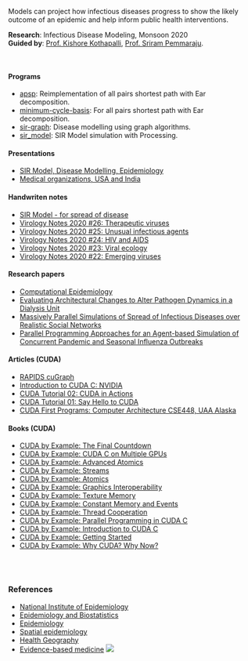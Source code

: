Models can project how infectious diseases progress to show the likely
outcome of an epidemic and help inform public health interventions.

**Research**: Infectious Disease Modeling, Monsoon 2020<br>
**Guided by**: [Prof. Kishore Kothapalli], [Prof. Sriram Pemmaraju].

<br>


#### Programs

- [apsp]: Reimplementation of all pairs shortest path with Ear decomposition.
- [minimum-cycle-basis]: For all pairs shortest path with Ear decomposition.
- [sir-graph]: Disease modelling using graph algorithms.
- [sir_model]: SIR Model simulation with Processing.

[apsp]: https://github.com/cudaf/apsp
[minimum-cycle-basis]: https://github.com/cudaf/minimum-cycle-basis
[sir-graph]: https://github.com/htmlf/sir-graph
[sir_model]: https://github.com/processingf/sir_model


#### Presentations

- [SIR Model, Disease Modelling, Epidemiology](https://gist.github.com/wolfram77/45a01f935b6a72800af16ddbe0af34e3)
- [Medical organizations, USA and India](https://gist.github.com/wolfram77/a7a90549c3c36667860d2832c093a72b)


#### Handwriten notes

- [SIR Model - for spread of disease](https://gist.github.com/wolfram77/7c28b11dc7082f7d6e79b239e3c0b4c5)
- [Virology Notes 2020 #26: Therapeutic viruses](https://gist.github.com/wolfram77/1ff16f7c442f8c24e47ae73405032d4e)
- [Virology Notes 2020 #25: Unusual infectious agents](https://gist.github.com/wolfram77/e1a73e1366f88408aba304c3c2a6eff4)
- [Virology Notes 2020 #24: HIV and AIDS](https://gist.github.com/wolfram77/13b0f952b50498494eae14546b6bf386)
- [Virology Notes 2020 #23: Viral ecology](https://gist.github.com/wolfram77/89586171b08cfb771c60e33464ca9514)
- [Virology Notes 2020 #22: Emerging viruses](https://gist.github.com/wolfram77/848a6db8026a20ab57c25284ddc0b282)


#### Research papers

- [Computational Epidemiology](https://gist.github.com/wolfram77/840209c2bc1a2f2dd32659c53d04bfb9)
- [Evaluating Architectural Changes to Alter Pathogen Dynamics in a Dialysis Unit](https://gist.github.com/wolfram77/25c34d24c813d8f40039573e06c1f259)
- [Massively Parallel Simulations of Spread of Infectious Diseases over Realistic Social Networks](https://gist.github.com/wolfram77/3a43fc0831c2e5257f1132a1389814cf)
- [Parallel Programming Approaches for an Agent-based Simulation of Concurrent Pandemic and Seasonal Influenza Outbreaks](https://gist.github.com/wolfram77/20e7d8b6b0b978eb3b384d298bf42ba8)


#### Articles (CUDA)

- [RAPIDS cuGraph](https://gist.github.com/wolfram77/335f5c93101a17939164b965665fc01a)
- [Introduction to CUDA C: NVIDIA](https://gist.github.com/wolfram77/3702183709108bd3fd5a726af1f851c1)
- [CUDA Tutorial 02: CUDA in Actions](https://gist.github.com/wolfram77/851a68827dd925ecdadc5304c3c84b5b)
- [CUDA Tutorial 01: Say Hello to CUDA](https://gist.github.com/wolfram77/891d939171d6fbaa761217acca7c0ee3)
- [CUDA First Programs: Computer Architecture CSE448, UAA Alaska](https://gist.github.com/wolfram77/7ead88db12ad0b3aad612ba57fd56f62)


#### Books (CUDA)

- [CUDA by Example: The Final Countdown](https://gist.github.com/wolfram77/db10dc04c3a06aaf2e1520edab879115)
- [CUDA by Example: CUDA C on Multiple GPUs](https://gist.github.com/wolfram77/0a3845b1d92a0d953ea373df4f32818f)
- [CUDA by Example: Advanced Atomics](https://gist.github.com/wolfram77/f29a12a9f112baf6d6a685b6a8a296c8)
- [CUDA by Example: Streams](https://gist.github.com/wolfram77/c371d4db2f5ff48fe5d55433707a9073)
- [CUDA by Example: Atomics](https://gist.github.com/wolfram77/ec888982ab217b241b0fc58b4e361975)
- [CUDA by Example: Graphics Interoperability](https://gist.github.com/wolfram77/a56e049c12b00b0f38f8ff04f32f8e11)
- [CUDA by Example: Texture Memory](https://gist.github.com/wolfram77/815a5e3220c2c145ebe6af9c92268728)
- [CUDA by Example: Constant Memory and Events](https://gist.github.com/wolfram77/1f223bd0cc9a3deb0ed77c3d124f38ad)
- [CUDA by Example: Thread Cooperation](https://gist.github.com/wolfram77/a5e1cc89740dd5ad454b5af6a979ec55)
- [CUDA by Example: Parallel Programming in CUDA C](https://gist.github.com/wolfram77/1759560e631da34eab201ca0e257fd8e)
- [CUDA by Example: Introduction to CUDA C](https://gist.github.com/wolfram77/35cd66931d3caa3093402696294ccf81)
- [CUDA by Example: Getting Started](https://gist.github.com/wolfram77/51d4a9ca7fbce96e3f2007a1e856ad2a)
- [CUDA by Example: Why CUDA? Why Now?](https://gist.github.com/wolfram77/db916861d12892c80c8cd0d1a2f17464)

<br>
<br>


### References

- [National Institute of Epidemiology](http://www.nie.gov.in)
- [Epidemiology and Biostatistics](https://www.youtube.com/watch?v=hxF8i-t3pP0)
- [Epidemiology](https://en.wikipedia.org/wiki/Epidemiology)
- [Spatial epidemiology](https://en.wikipedia.org/wiki/Spatial_epidemiology)
- [Health Geography](https://en.wikipedia.org/wiki/Health_geography)
- [Evidence-based medicine](https://en.wikipedia.org/wiki/Evidence-based_medicine)
![](https://ga-beacon.deno.dev/G-4FTHWYCNMC:Ze0vK3cdTmSz-bzSssU1-Q/github.com/iiithf/infectious-disease-modeling)

[Prof. Kishore Kothapalli]: https://www.iiit.ac.in/people/faculty/kkishore/
[Prof. Sriram Pemmaraju]: https://cs.uiowa.edu/people/sriram-pemmaraju
